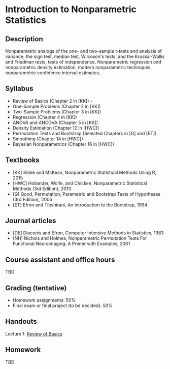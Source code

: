 # Introduction to Nonparametric Statistics

## Description
Nonparametric analogs of the one- and two-sample t-tests and analysis of variance; the sign test, median test, Wilcoxon's tests, and the Kruskal-Wallis and Friedman tests, tests of independence. Nonparametric regression and nonparametric density estimation, modern nonparametric techniques, nonparametric confidence interval estimates.

## Syllabus
* Review of Basics (Chapter 2 in [KK]) - 
* One-Sample Problems (Chapter 2 in [KK])
* Two-Sample Problems (Chapter 3 in [KK])
* Regression (Chapter 4 in [KK])
* ANOVA and ANCOVA (Chapter 5 in [KK])
* Density Estimation (Chapter 12 in [HWC])
* Permutation Tests and Bootstrap (Selected Chapters in [G] and [ET])
* Smoothing (Chapter 14 in [HWC])
* Bayesian Nonparametrics (Chapter 16 in [HWC])

## Textbooks
* [KK] Kloke and McKean, Nonparametric Statistical Methods Using R, 2015
* [HWC] Hollander, Wolfe, and Chicken, Nonparametric Statistical Methods (3rd Edition), 2013
* [G] Good, Permutation, Parametric and Bootstrap Tests of Hypotheses (3rd Edition), 2005
* [ET] Efron and Tibshirani, An Introduction to the Bootstrap, 1994

## Journal articles
* [DE] Diaconis and Efron, Computer Intensive Methods in Statistics, 1983
* [NH] Nichols and Holmes, Nonparametric Permutation Tests For Functional Neuroimaging: A Primer with Examples, 2001

## Course assistant and office hours
TBD

## Grading (tentative)
* Homework assignments: 50%
* Final exam or final project (to be decided): 50%

## Handouts
Lecture 1: [Review of Basics](Lecture1/Slides.pdf)

## Homework
TBD
